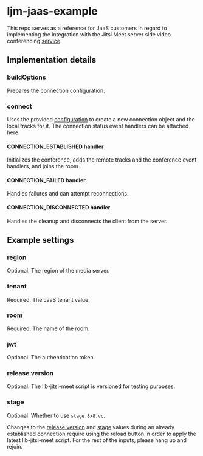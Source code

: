 # ljm-jaas-example
This repo serves as a reference for JaaS customers in regard to implementing the integration with the Jitsi Meet server side video conferencing [service](https://github.com/jitsi/lib-jitsi-meet).

## Implementation details
### buildOptions
Prepares the connection configuration.

### connect
Uses the provided [configuration](#buildoptions) to create a new connection object and the local tracks for it. The connection status event handlers can be attached here.

#### CONNECTION_ESTABLISHED handler
Initializes the conference, adds the remote tracks and the conference event handlers, and joins the room.

#### CONNECTION_FAILED handler
Handles failures and can attempt reconnections.

#### CONNECTION_DISCONNECTED handler
Handles the cleanup and disconnects the client from the server.

## Example settings
### region
Optional. The region of the media server.
### tenant
Required. The JaaS tenant value.
### room
Required. The name of the room.
### jwt
Optional. The authentication token.
### release version
Optional. The lib-jitsi-meet script is versioned for testing purposes.
### stage
Optional. Whether to use `stage.8x8.vc`.

Changes to the [release version](#release-version) and [stage](#stage) values during an already established connection require using the reload button in order to apply the latest lib-jitsi-meet script. For the rest of the inputs, please hang up and rejoin.